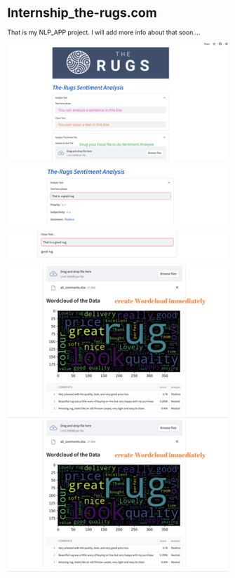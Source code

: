 # Internship_the-rugs.com

That is my NLP_APP project.
 I will add more info about that soon....


![Userface-1](https://github.com/veyselaytekin1/Internship_the-rugs.com_NLP/blob/main/APP_foto/Userface-1.png)




![Userface-2](https://github.com/veyselaytekin1/Internship_the-rugs.com_NLP/blob/main/APP_foto/Userface-2.png)



![Userface-3](https://github.com/veyselaytekin1/Internship_the-rugs.com_NLP/blob/main/APP_foto/Userface-3.png)



![Userface-4](https://github.com/veyselaytekin1/Internship_the-rugs.com_NLP/blob/main/APP_foto/Userface-4.png)
![Userface-5](https://github.com/veyselaytekin1/Internship_the-rugs.com_NLP/blob/main/APP_foto/Userface-4.png)
